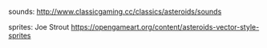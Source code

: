 
sounds:
http://www.classicgaming.cc/classics/asteroids/sounds

sprites: Joe Strout
https://opengameart.org/content/asteroids-vector-style-sprites
